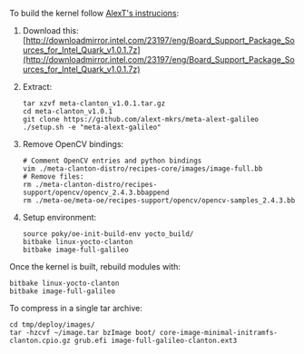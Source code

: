 To build the kernel follow [AlexT's instrucions](https://github.com/alext-mkrs/meta-alext-galileo):

1. Download this: [http://downloadmirror.intel.com/23197/eng/Board_Support_Package_Sources_for_Intel_Quark_v1.0.1.7z](http://downloadmirror.intel.com/23197/eng/Board_Support_Package_Sources_for_Intel_Quark_v1.0.1.7z)

2. Extract:

    ```
    tar xzvf meta-clanton_v1.0.1.tar.gz
    cd meta-clanton_v1.0.1
    git clone https://github.com/alext-mkrs/meta-alext-galileo
    ./setup.sh -e "meta-alext-galileo"
    ```
    
3. Remove OpenCV bindings:

    ```
    # Comment OpenCV entries and python bindings
    vim ./meta-clanton-distro/recipes-core/images/image-full.bb
    # Remove files:
    rm ./meta-clanton-distro/recipes-support/opencv/opencv_2.4.3.bbappend
    rm ./meta-oe/meta-oe/recipes-support/opencv/opencv-samples_2.4.3.bb
    ```

4. Setup environment:

    ```
    source poky/oe-init-build-env yocto_build/
    bitbake linux-yocto-clanton
    bitbake image-full-galileo
    ```

Once the kernel is built, rebuild modules with:

```
bitbake linux-yocto-clanton
bitbake image-full-galileo
```

To compress in a single tar archive:

```
cd tmp/deploy/images/
tar -hzcvf ~/image.tar bzImage boot/ core-image-minimal-initramfs-clanton.cpio.gz grub.efi image-full-galileo-clanton.ext3
```
